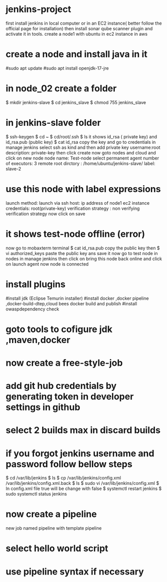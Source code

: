 # jenkins-project
first  install jenkins in local computer or in an EC2 instance( better follow the official page for installation) then install sonar qube scanner plugin and activate it in tools.
create a node1 with ubuntu in ec2 instance in aws 
# create a node and install java in it
#sudo apt update
#sudo apt install openjdk-17-jre
#  in node_02 create a folder
$ mkdir jenkins-slave
$ cd jenkins_slave
$ chmod 755 jenkins_slave
# in jenkins-slave folder
$ ssh-keygen
$ cd ~
$ cd/root/.ssh
$ ls
it shows id_rsa ( private key) and id_rsa.pub (public key)
$ cat id_rsa
copy the key and go to credentials in manage jenkins 
select ssh 
as kind and then add private key
username:root
description: private-key
then click create
now goto nodes and cloud and click on new node
node name: Test-node
select permanent agent
number of executors: 3 
remote root dirctory : /home/ubuntu/jenkins-slave/
label: slave-2
# use this node with label expressions
launch method: launch via ssh
host: ip address of node1 ec2 instance
credentials: root(private-key) 
verification strategy : non verifying verification strategy
now click on save
# it shows test-node offline (error)
now go to mobaxterm terminal
$ cat id_rsa.pub
copy the public key
then
$ vi authorized_keys
paste the public key ans save it
now go to test node in nodes in manage jenkins
then click on bring this node  back online and click on launch agent
now node is connected
# install plugins
#install jdk (Eclipse Temurin installer)
#install docker ,docker pipeline ,docker-build-dtep,cloud bees docker build and publish
#install owaspdependency check
# goto tools to cofigure jdk ,maven,docker
# now create a free-style-job
# add git hub credentials by generating token in developer settings in github
# select 2 builds max in discard builds
# if you forgot jenkins username and password follow bellow steps
$ cd /var/lib/jenkins
$ ls
$ cp /var/lib/jenkins/config.xml /var/lib/jenkins/config.xml.back
$ ls
$ sudo vi /var/lib/jenkins/config.xml
$ In config.xml file <useSecurity>true</useSecurity> will be change with <useSecurity>false</useSecurity>
$ systemctl restart jenkins
$ sudo systemctl status jenkins
# now create a pipeline
new job named pipeline with template pipeline
# select hello world script
# use pipeline syntax if necessary










